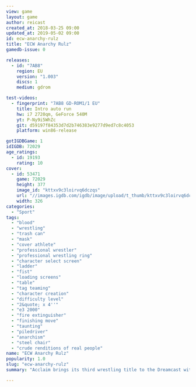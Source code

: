 ```yaml
---
view: game
layout: game
author: reicast
created_at: 2018-03-25 09:00
updated_at: 2019-05-02 09:00
id: ecw-anarchy-rulz
title: "ECW Anarchy Rulz"
gamedb-issue: 0

releases:
  - id: "7AB8"
    region: EU
    version: "1.003"
    discs: 1
    medium: gdrom

test-videos:
  - fingerprint: "7AB8 GD-ROM1/1 EU"
    title: Intro auto run
    hw: i7 2720qm, GeForce 540M
    yt: P-Ny9i5WhZc
    git: d59197f84353d7d2b746383e9277d9ed7c8c4053
    platform: win86-release

gotIGDBGame: 1
idIGDB: 72029
age_ratings:
  - id: 19193
    rating: 10
cover:
  - id: 53471
    game: 72029
    height: 377
    image_id: "kttxv9c3loirvq6dczqs"
    url: "//images.igdb.com/igdb/image/upload/t_thumb/kttxv9c3loirvq6dczqs.jpg"
    width: 326
categories:
  - "Sport"
tags:
  - "blood"
  - "wrestling"
  - "trash can"
  - "mask"
  - "cover athlete"
  - "professional wrestler"
  - "professional wrestling ring"
  - "character select screen"
  - "ladder"
  - "fist"
  - "loading screens"
  - "table"
  - "tag teaming"
  - "character creation"
  - "difficulty level"
  - "2&quote; x 4''"
  - "e3 2000"
  - "fire extinguisher"
  - "finishing move"
  - "taunting"
  - "piledriver"
  - "anarchism"
  - "steel chair"
  - "crude renditions of real people"
name: "ECW Anarchy Rulz"
popularity: 1.0
slug: "ecw-anarchy-rulz"
summary: "Acclaim brings its third wrestling title to the Dreamcast with ECW: Anarchy Rulz. More than 60 ECW wrestlers are included in the game including Dusty Rhodes, The Sandman, and Masato Tanaka. Choose from any of the available wrestlers or create your own jump into the action in any one of the more than 25 modes of play."

---
```

